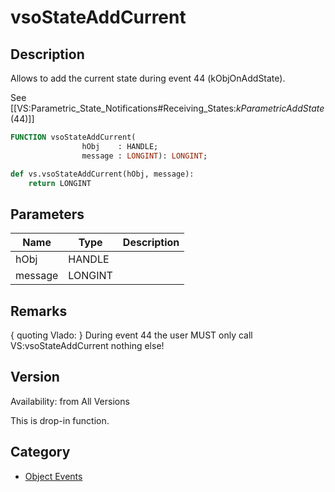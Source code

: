 # vsoStateAddCurrent

## Description
Allows to add the current state during event 44 (kObjOnAddState). 

See [[VS:Parametric_State_Notifications#Receiving_States:_kParametricAddState_(44)]]

```pascal
FUNCTION vsoStateAddCurrent(
				hObj    : HANDLE;
				message : LONGINT): LONGINT;
```

```python
def vs.vsoStateAddCurrent(hObj, message):
    return LONGINT
```

## Parameters
|Name|Type|Description|
|---|---|---|
|hObj|HANDLE|   |
|message|LONGINT|   |

## Remarks
{ quoting Vlado: }  During event 44 the user MUST only call VS:vsoStateAddCurrent nothing else!

## Version
Availability: from All Versions

This is drop-in function.

## Category
* [Object Events](../Categories/Object%20Events.md)
